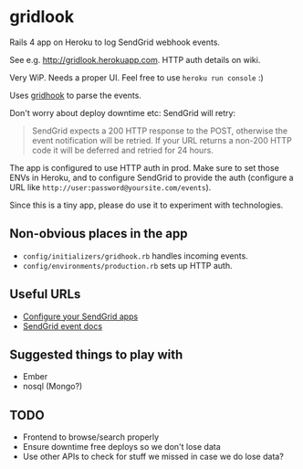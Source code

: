 # gridlook

Rails 4 app on Heroku to log SendGrid webhook events.

See e.g. <http://gridlook.herokuapp.com>. HTTP auth details on wiki.

Very WiP. Needs a proper UI. Feel free to use `heroku run console` :)

Uses [gridhook](https://github.com/injekt/gridhook) to parse the events.

Don't worry about deploy downtime etc: SendGrid will retry:

> SendGrid expects a 200 HTTP response to the POST, otherwise the event notification will be retried.
> If your URL returns a non-200 HTTP code it will be deferred and retried for 24 hours.

The app is configured to use HTTP auth in prod. Make sure to set those ENVs in Heroku, and to configure SendGrid to provide the auth (configure a URL like `http://user:password@yoursite.com/events`).

Since this is a tiny app, please do use it to experiment with technologies.

## Non-obvious places in the app
* `config/initializers/gridhook.rb` handles incoming events.
* `config/environments/production.rb` sets up HTTP auth.

## Useful URLs
* [Configure your SendGrid apps](http://sendgrid.com/app)
* [SendGrid event docs](http://sendgrid.com/docs/API_Reference/Webhooks/event.html)

## Suggested things to play with
* Ember
* nosql (Mongo?)

## TODO
* Frontend to browse/search properly
* Ensure downtime free deploys so we don't lose data
* Use other APIs to check for stuff we missed in case we do lose data?
